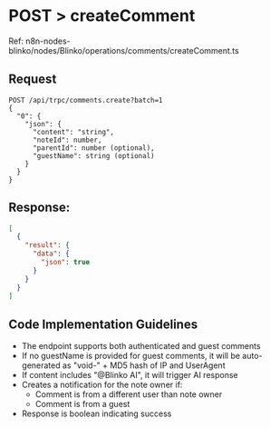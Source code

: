 # POST > createComment
Ref: n8n-nodes-blinko/nodes/Blinko/operations/comments/createComment.ts

## Request
```http
POST /api/trpc/comments.create?batch=1
{
  "0": {
    "json": {
      "content": "string",
      "noteId": number,
      "parentId": number (optional),
      "guestName": string (optional)
    }
  }
}
```

## Response:
```json
[
  {
    "result": {
      "data": {
        "json": true
      }
    }
  }
]
```

## Code Implementation Guidelines
- The endpoint supports both authenticated and guest comments
- If no guestName is provided for guest comments, it will be auto-generated as "void-" + MD5 hash of IP and UserAgent
- If content includes "@Blinko AI", it will trigger AI response
- Creates a notification for the note owner if:
  - Comment is from a different user than note owner
  - Comment is from a guest
- Response is boolean indicating success

